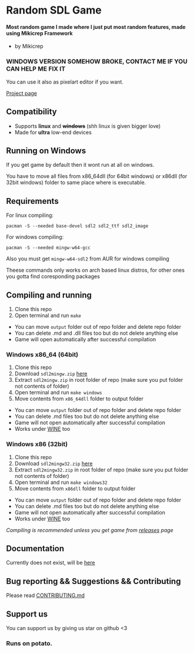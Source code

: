 # Random SDL Game
#### Most random game I made where I just put most random features, made using Mikicrep Framework
- by Mikicrep

### WINDOWS VERSION SOMEHOW BROKE, CONTACT ME IF YOU CAN HELP ME FIX IT

You can use it also as pixelart editor if you want.

[Project page](https://miki.macakom.net/projects/rsg)

## Compatibility
- Supports **linux** and ~~**windows**~~ (shh linux is given bigger love)
- Made for **ultra** low-end devices

## Running on Windows
If you get game by default then it wont run at all on windows.

You have to move all files from x86_64dll (for 64bit windows) or x86dll (for 32bit windows) folder to same place where is executable.

## Requirements
For linux compiling:

```pacman -S --needed base-devel sdl2 sdl2_ttf sdl2_image```

For windows compiling:

```pacman -S --needed mingw-w64-gcc```

Also you must get `mingw-w64-sdl2` from AUR for windows compiling

Theese commands only works on arch based linux distros, for other ones you gotta find coresponding packages

## Compiling and running
1. Clone this repo
2. Open terminal and run `make`
- You can move `output` folder out of repo folder and delete repo folder
- You can delete .md and .dll files too but do not delete anything else
- Game will open automatically after successful compilation
### Windows x86_64 (64bit)
1. Clone this repo
2. Download `sdl2mingw.zip` [here](https://drive.google.com/drive/folders/1uVe7oKMzCTTUeMJuHL7vqK0O2FK_pIPs?usp=drive_link)
3. Extract `sdl2mingw.zip` in root folder of repo (make sure you put folder not contents of folder)
4. Open terminal and run `make windows`
5. Move contents from `x86_64dll` folder to output folder
- You can move `output` folder out of repo folder and delete repo folder
- You can delete .md files too but do not delete anything else
- Game will not open automatically after successful compilation
- Works under [WINE](https://www.winehq.org/) too
### Windows x86 (32bit)
1. Clone this repo
2. Download `sdl2mingw32.zip` [here](https://drive.google.com/drive/folders/1uVe7oKMzCTTUeMJuHL7vqK0O2FK_pIPs?usp=drive_link)
3. Extract `sdl2mingw32.zip` in root folder of repo (make sure you put folder not contents of folder)
4. Open terminal and run `make windows32`
5. Move contents from `x86dll` folder to output folder
- You can move `output` folder out of repo folder and delete repo folder
- You can delete .md files too but do not delete anything else
- Game will not open automatically after successful compilation
- Works under [WINE](https://www.winehq.org/) too

*Compiling is recommended unless you get game from [releases](https://github.com/Mikicrepstudios/Random-SDL-Game/releases) page*

## Documentation
Currently does not exist, will be [here](https://miki.macakom.net/projects/docs/rsg/index)

## Bug reporting && Suggestions && Contributing
Please read [CONTRIBUTING.md](https://github.com/Mikicrepstudios/Random-SDL-Game/blob/master/CONTRIBUTING.md)

## Support us
You can support us by giving us star on github <3

### Runs on potato.


